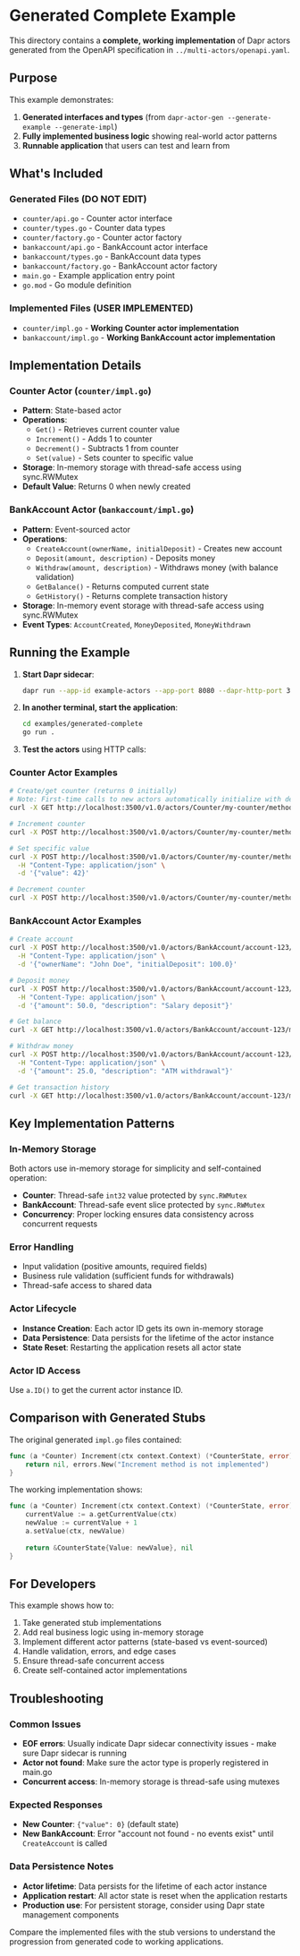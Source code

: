 # Generated Complete Example

This directory contains a **complete, working implementation** of Dapr actors generated from the OpenAPI specification in `../multi-actors/openapi.yaml`.

## Purpose

This example demonstrates:
1. **Generated interfaces and types** (from `dapr-actor-gen --generate-example --generate-impl`)
2. **Fully implemented business logic** showing real-world actor patterns
3. **Runnable application** that users can test and learn from

## What's Included

### Generated Files (DO NOT EDIT)
- `counter/api.go` - Counter actor interface
- `counter/types.go` - Counter data types
- `counter/factory.go` - Counter actor factory
- `bankaccount/api.go` - BankAccount actor interface  
- `bankaccount/types.go` - BankAccount data types
- `bankaccount/factory.go` - BankAccount actor factory
- `main.go` - Example application entry point
- `go.mod` - Go module definition

### Implemented Files (USER IMPLEMENTED)
- `counter/impl.go` - **Working Counter actor implementation**
- `bankaccount/impl.go` - **Working BankAccount actor implementation**

## Implementation Details

### Counter Actor (`counter/impl.go`)
- **Pattern**: State-based actor
- **Operations**: 
  - `Get()` - Retrieves current counter value
  - `Increment()` - Adds 1 to counter
  - `Decrement()` - Subtracts 1 from counter  
  - `Set(value)` - Sets counter to specific value
- **Storage**: In-memory storage with thread-safe access using sync.RWMutex
- **Default Value**: Returns 0 when newly created

### BankAccount Actor (`bankaccount/impl.go`)
- **Pattern**: Event-sourced actor
- **Operations**:
  - `CreateAccount(ownerName, initialDeposit)` - Creates new account
  - `Deposit(amount, description)` - Deposits money
  - `Withdraw(amount, description)` - Withdraws money (with balance validation)
  - `GetBalance()` - Returns computed current state
  - `GetHistory()` - Returns complete transaction history
- **Storage**: In-memory event storage with thread-safe access using sync.RWMutex
- **Event Types**: `AccountCreated`, `MoneyDeposited`, `MoneyWithdrawn`

## Running the Example

1. **Start Dapr sidecar**:
   ```bash
   dapr run --app-id example-actors --app-port 8080 --dapr-http-port 3500
   ```

2. **In another terminal, start the application**:
   ```bash
   cd examples/generated-complete
   go run .
   ```

3. **Test the actors** using HTTP calls:

### Counter Actor Examples

```bash
# Create/get counter (returns 0 initially)
# Note: First-time calls to new actors automatically initialize with default values
curl -X GET http://localhost:3500/v1.0/actors/Counter/my-counter/method/Get

# Increment counter
curl -X POST http://localhost:3500/v1.0/actors/Counter/my-counter/method/Increment

# Set specific value
curl -X POST http://localhost:3500/v1.0/actors/Counter/my-counter/method/Set \
  -H "Content-Type: application/json" \
  -d '{"value": 42}'

# Decrement counter
curl -X POST http://localhost:3500/v1.0/actors/Counter/my-counter/method/Decrement
```

### BankAccount Actor Examples

```bash
# Create account
curl -X POST http://localhost:3500/v1.0/actors/BankAccount/account-123/method/CreateAccount \
  -H "Content-Type: application/json" \
  -d '{"ownerName": "John Doe", "initialDeposit": 100.0}'

# Deposit money
curl -X POST http://localhost:3500/v1.0/actors/BankAccount/account-123/method/Deposit \
  -H "Content-Type: application/json" \
  -d '{"amount": 50.0, "description": "Salary deposit"}'

# Get balance
curl -X GET http://localhost:3500/v1.0/actors/BankAccount/account-123/method/GetBalance

# Withdraw money
curl -X POST http://localhost:3500/v1.0/actors/BankAccount/account-123/method/Withdraw \
  -H "Content-Type: application/json" \
  -d '{"amount": 25.0, "description": "ATM withdrawal"}'

# Get transaction history
curl -X GET http://localhost:3500/v1.0/actors/BankAccount/account-123/method/GetHistory
```

## Key Implementation Patterns

### In-Memory Storage
Both actors use in-memory storage for simplicity and self-contained operation:
- **Counter**: Thread-safe `int32` value protected by `sync.RWMutex`
- **BankAccount**: Thread-safe event slice protected by `sync.RWMutex`
- **Concurrency**: Proper locking ensures data consistency across concurrent requests

### Error Handling
- Input validation (positive amounts, required fields)
- Business rule validation (sufficient funds for withdrawals)
- Thread-safe access to shared data

### Actor Lifecycle
- **Instance Creation**: Each actor ID gets its own in-memory storage
- **Data Persistence**: Data persists for the lifetime of the actor instance
- **State Reset**: Restarting the application resets all actor state

### Actor ID Access
Use `a.ID()` to get the current actor instance ID.

## Comparison with Generated Stubs

The original generated `impl.go` files contained:
```go
func (a *Counter) Increment(ctx context.Context) (*CounterState, error) {
    return nil, errors.New("Increment method is not implemented")
}
```

The working implementation shows:
```go
func (a *Counter) Increment(ctx context.Context) (*CounterState, error) {
    currentValue := a.getCurrentValue(ctx)
    newValue := currentValue + 1
    a.setValue(ctx, newValue)
    
    return &CounterState{Value: newValue}, nil
}
```

## For Developers

This example shows how to:
1. Take generated stub implementations
2. Add real business logic using in-memory storage
3. Implement different actor patterns (state-based vs event-sourced)
4. Handle validation, errors, and edge cases
5. Ensure thread-safe concurrent access
6. Create self-contained actor implementations

## Troubleshooting

### Common Issues

- **EOF errors**: Usually indicate Dapr sidecar connectivity issues - make sure Dapr sidecar is running
- **Actor not found**: Make sure the actor type is properly registered in main.go
- **Concurrent access**: In-memory storage is thread-safe using mutexes

### Expected Responses

- **New Counter**: `{"value": 0}` (default state)
- **New BankAccount**: Error "account not found - no events exist" until `CreateAccount` is called

### Data Persistence Notes

- **Actor lifetime**: Data persists for the lifetime of each actor instance
- **Application restart**: All actor state is reset when the application restarts
- **Production use**: For persistent storage, consider using Dapr state management components

Compare the implemented files with the stub versions to understand the progression from generated code to working applications.